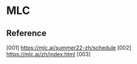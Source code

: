 # MLC 

## Reference 

[001] https://mlc.ai/summer22-zh/schedule
[002] https://mlc.ai/zh/index.html
[003] 